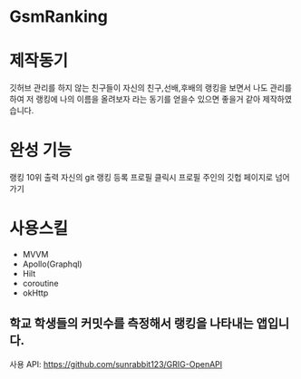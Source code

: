 # GsmRanking

# 제작동기

깃허브 관리를 하지 않는 친구들이 자신의 친구,선배,후배의 랭킹을 보면서 나도 관리를 하여 저 랭킹에 나의 이름을 올려보자 라는 동기를 얻을수 있으면 좋을거 같아 제작하였습니다.

# 완성 기능

랭킹 10위 출력
자신의 git 랭킹 등록
프로필 클릭시 프로필 주인의 깃헙 페이지로 넘어가기

# 사용스킬
* MVVM
* Apollo(Graphql)
* Hilt
* coroutine
* okHttp


학교 학생들의 커밋수를 측정해서 랭킹을 나타내는 앱입니다. 
---
사용 API: https://github.com/sunrabbit123/GRIG-OpenAPI

